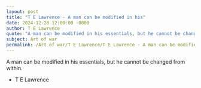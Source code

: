 ```yaml
---
layout: post
title: "T E Lawrence - A man can be modified in his"
date: 2024-12-28 12:00:00 -0000
author: T E Lawrence
quote: "A man can be modified in his essentials, but he cannot be changed from within."
subject: Art of war
permalink: /Art of war/T E Lawrence/T E Lawrence - A man can be modified in his
---
```


A man can be modified in his essentials, but he cannot be changed from within.

- T E Lawrence
